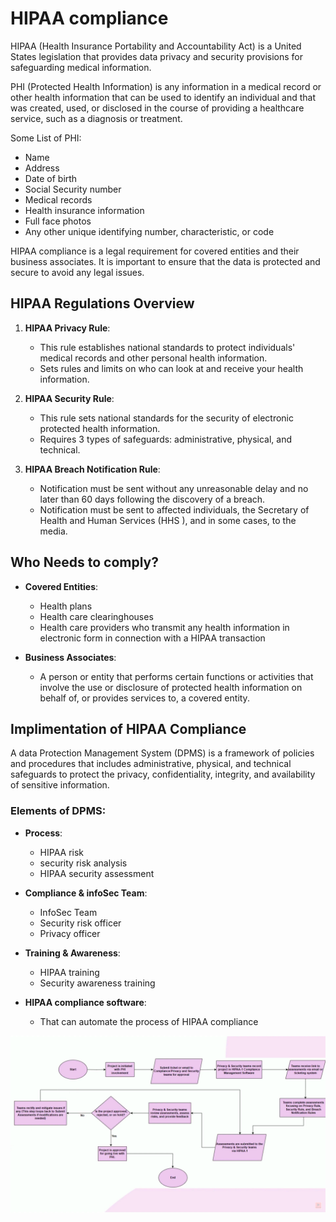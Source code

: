 # HIPAA compliance

HIPAA (Health Insurance Portability and Accountability Act) is a United States legislation that provides data privacy and security provisions for safeguarding medical information.

PHI (Protected Health Information) is any information in a medical record or other health information that can be used to identify an individual and that was created, used, or disclosed in the course of providing a healthcare service, such as a diagnosis or treatment.

Some List of PHI:
- Name
- Address
- Date of birth
- Social Security number
- Medical records
- Health insurance information
- Full face photos
- Any other unique identifying number, characteristic, or code

HIPAA compliance is a legal requirement for covered entities and their business associates. It is important to ensure that the data is protected and secure to avoid any legal issues.


## HIPAA Regulations Overview

1) **HIPAA Privacy Rule**: 
    - This rule establishes national standards to protect individuals' medical records and other personal health information.
    - Sets rules and limits on who can look at and receive your health information.

2) **HIPAA Security Rule**: 
    - This rule sets national standards for the security of electronic protected health information.
    - Requires 3 types of safeguards: administrative, physical, and technical.

3) **HIPAA Breach Notification Rule**:
    - Notification must be sent without any unreasonable delay and no later than 60 days following the discovery of a breach.
    - Notification must be sent to affected individuals, the Secretary of Health and Human Services (HHS ), and in some cases, to the media.

## Who Needs to comply?

- **Covered Entities**: 
    - Health plans
    - Health care clearinghouses
    - Health care providers who transmit any health information in electronic form in connection with a HIPAA transaction

- **Business Associates**:
    - A person or entity that performs certain functions or activities that involve the use or disclosure of protected health information on behalf of, or provides services to, a covered entity.

## Implimentation of HIPAA Compliance

A data Protection Management System (DPMS) is a framework of policies and procedures that includes administrative, physical, and technical safeguards to protect the privacy, confidentiality, integrity, and availability of sensitive information.

### Elements of DPMS:

* **Process**: 
    - HIPAA risk
    - security risk analysis
    - HIPAA security assessment

* **Compliance & infoSec Team**:
    - InfoSec Team
    - Security risk officer
    - Privacy officer

* **Training & Awareness**:
    - HIPAA training
    - Security awareness training

* **HIPAA compliance software**:
    - That can automate the process of HIPAA compliance

![alt text](image.png)